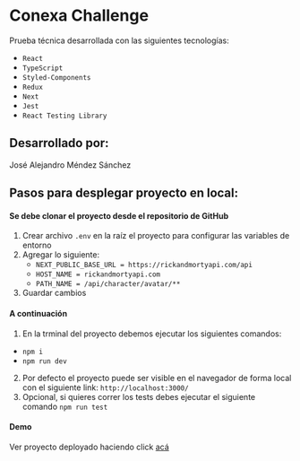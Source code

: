 # Conexa Challenge

Prueba técnica desarrollada con las siguientes tecnologías:

- `React`
- `TypeScript`
- `Styled-Components`
- `Redux`
- `Next`
- `Jest`
- `React Testing Library`

## Desarrollado por:

José Alejandro Méndez Sánchez

## Pasos para desplegar proyecto en local:

#### Se debe clonar el proyecto desde el repositorio de GitHub

1. Crear archivo `.env` en la raíz el proyecto para configurar las variables de entorno
2. Agregar lo siguiente:
   - `NEXT_PUBLIC_BASE_URL = https://rickandmortyapi.com/api`
   - `HOST_NAME = rickandmortyapi.com`
   - `PATH_NAME = /api/character/avatar/**`
3. Guardar cambios

#### A continuación

1. En la trminal del proyecto debemos ejecutar los siguientes comandos:

- `npm i`
- `npm run dev`

2. Por defecto el proyecto puede ser visible en el navegador de forma local con el siguiente link: `http://localhost:3000/`
3. Opcional, si quieres correr los tests debes ejecutar el siguiente comando `npm run test`

#### Demo

Ver proyecto deployado haciendo click [acá](https://conexa-challenge-phi.vercel.app/)
